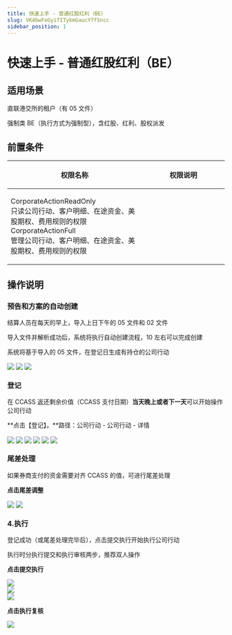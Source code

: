 ```yaml
---
title: 快速上手 - 普通红股红利（BE）
slug: VK4bwFoGyifITykmGaucY7fSncc
sidebar_position: 1
---
```



# 快速上手 - 普通红股红利（BE）

## 适用场景

直联港交所的租户（有 05 文件）

强制类 BE（执行方式为强制型），含红股、红利、股权派发

## 前置条件

<table header_row="1">
<colgroup>
<col width="437"/>
<col width="393"/>
</colgroup>
<thead>
<tr><th><p>权限名称</p></th><th><p>权限说明</p></th></tr>
</thead>
<tbody>
<tr><td><p>CorporateActionReadOnly<br/>只读公司行动、客户明细、在途资金、美股期权、费用规则的权限<br/>CorporateActionFull<br/>管理公司行动、客户明细、在途资金、美股期权、费用规则的权限</p></td><td></td></tr>
</tbody>
</table>

## 操作说明 

### 预告和方案的自动**创建**

结算人员在每天的早上，导入上日下午的 05 文件和 02 文件

导入文件并解析成功后，系统将执行自动创建流程，10 左右可以完成创建

系统将基于导入的 05 文件，在登记日生成有持仓的公司行动

<img src="/assets/IXyGbgPFSoSFKuxw5rjcx9gRnsh.png" src-width="3570" src-height="1780" align="center"/>

<img src="/assets/YOE8bD8G7o6SWHxkq4ZcLgHinBf.png" src-width="3570" src-height="1780" align="center"/>

<img src="/assets/Kn9fb2UbwoBcclxC27XcBMu8nwf.png" src-width="3570" src-height="1780" align="center"/>

### **登记**

在 CCASS 返还剩余价值（CCASS 支付日期）**当天晚上或者下一天**可以开始操作公司行动

**点击【登记】。**路径：公司行动 - 公司行动 - 详情

<img src="/assets/Jw5qbdGjEoTaqbxU7L9c9zMLnWj.png" src-width="3548" src-height="1806" align="center"/>

<img src="/assets/MBPjbFeFOoebaJx3DtQcSZn7nEg.png" src-width="3548" src-height="1806" align="center"/>

<img src="/assets/DXm1bINvVo3FXhxVHHGcXIkOn6g.png" src-width="3548" src-height="1806" align="center"/>

<img src="/assets/NrAmbBEO5oOU22xDO0tcuKl5nVd.png" src-width="3548" src-height="1806" align="center"/>

<img src="/assets/QBBgbDtW3oH1qqxrboncSiXbnle.png" src-width="3548" src-height="1806" align="center"/>

<img src="/assets/QKTGbtf95ouub0xG8NMcCsSXn0c.png" src-width="3634" src-height="1886" align="center"/>

### **尾差处理**

如果券商支付的资金需要对齐 CCASS 的值，可进行尾差处理

**点击尾差调整**

<img src="/assets/UqCbbHq2poTJv5xaOJQc7nVRnxb.png" src-width="3548" src-height="1806" align="center"/>

<img src="/assets/E1d6bT1PNobsfhxoL93cImSenqg.png" src-width="3548" src-height="1806" align="center"/>

### 4.**执行**

登记成功（或尾差处理完毕后），点击提交执行开始执行公司行动

执行时分执行提交和执行审核两步，推荐双人操作

**点击提交执行**

<img src="/assets/J7eIbgDZhov1OGx5vKVcH1pUnPf.png" src-width="3548" src-height="1806" align="center"/>

<div class="flex gap-3 columns-2" column-size="2">
<div class="w-[50%]" width-ratio="50">
<img src="/assets/KBJ8bFjfaoBSRGxWwzbcBnsInud.png" src-width="3548" src-height="1806" align="center"/>
</div>
<div class="w-[50%]" width-ratio="50">
<img src="/assets/X7pLb6mK6o5hpYxyjldcqgZKno7.png" src-width="3548" src-height="1806" align="center"/>

</div>
</div>

**点击执行复核**

<img src="/assets/EVYRboWe4o6HS8xlNxhcc5g4nTh.png" src-width="3548" src-height="1806" align="center"/>

